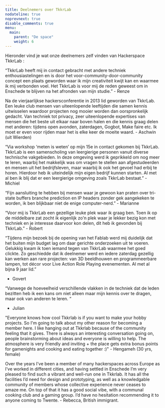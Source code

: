 ```yaml
---
title: Deelnemers over TkkrLab
nodateline: true
noprevnext: true
disable_comments: true
menu:
  main:
    parent: "De space"
    weight: 6
---
```


Hieronder vind je wat onze deelnemers zelf vinden van Hackerspace TkkrLab :



“TkkrLab heeft mij in contact gebracht met andere techniek enthousiastelingen en is door het voor-community-door-community concept een plaats geworden waar ik mijn creativiteit kwijt kan en waarmee ik mij verbonden voel. Het TkkrLab is voor mij de reden geweest om in Enschede te blijven na het afronden van mijn studie.”  - Renze

Na de vierjaarlijkse hackersconferentie in 2013 lid geworden van TkkrLab. Een leuke club mensen van uiteenlopende leeftijden die samen kennis uitwisselen waardoor projecten nog mooier worden dan oorspronkelijk gedacht. Van techniek tot privacy, zeer uiteenlopende expertises van mensen die het beste uit elkaar naar boven halen en die kennis graag delen met anderen: tijdens open avonden, zaterdagen, Gogbot, Make faire etc. Ik moet er even voor rijden maar het is elke keer de moeite waard. -  Aschwin (uit Wierden)

“Via workshop ‘meten is weten’ op mijn 15e in contact gekomen bij TkkrLab. TkkrLab is een samenscholing van leergierige personen vanuit diverse technische vakgebieden. In deze omgeving werd ik geprikkeld om nog meer te leren, waarbij het makkelijk was om vragen te stellen aan afgestudeerden en mensen uit het bedrijfsleven, maar waarbij ik ook het gevoel had erbij te horen. Hierdoor heb ik uiteindelijk mijn eigen bedrijf kunnen starten. Al met al ben ik blij dat er een leergierige omgeving zoals TkkrLab bestaat.” - Michiel

“Fijn aansluiting te hebben bij mensen waar je gewoon kan praten over tri-state buffers branche prediction en IP headers zonder gek aangekeken te worden, ik ben blijkbaar niet de enige computer-nerd.” - Marianne

“Voor mij is TkkrLab een gezellige leuke plek waar ik graag ben. Toen ik op de middelbare zat zocht ik eigenlijk zo'n plek waar je lekker bezig kon met techniek en je interesse daarvoor kon delen, dit heb ik gevonden bij TkkrLab.” - Robert

“Tijdens mijn bezoek bij de opening van het Fablab werd mij duidelijk dat het buiten mijn budget lag om daar gerichte onderzoeken uit te voeren. Gelukkig kwam ik toen iemand tegen van TkkrLab waarmee het goed clickte. Zo geschiedde dat ik deelnemer werd en iedere zaterdag gezellig kan werken aan rare projecten: van 3D beeldhouwen en programmeerbare lampen, tot décor voor Live Action Role Playing evenementen. Al met al bijna 9 jaar lid.” 
- Govert

“Vanwege de hoeveelheid verschillende vlakken in de techniek dat de leden bezitten heb ik een kans om niet alleen maar mijn kennis over te dragen, maar ook van anderen te leren. “
- Julian

"Everyone knows how cool Tkkrlab is if you want to make your hobby projects. So I'm going to talk about my other reason for becoming a member here. I like hanging out at Tkkrlab because of the community feeling that it gives. There is always an interesting conversation going on, people brainstorming about ideas and everyone is willing to help. The atmosphere is very friendly and inviting + the place gets extra bonus points for gamenights and cooking and eating together :)" - Hengameh (30 yrs, female)

Over the years I’ve been a member of many hackerspaces across Europe as I’ve worked in different cities, and having settled in Enschede I’m very pleased to find such a vibrant and well-run one in Tkkrlab. It has all the facilities I’d need for design and prototyping, as well as a knowledgable community of members whose collective experience never ceases to amaze me. On top of that it has a good social vibe, with a communal cooking club and a gaming group. I’d have no hesitation recommending it to anyone coming to Twente. - Rebecca, British immigrant.
